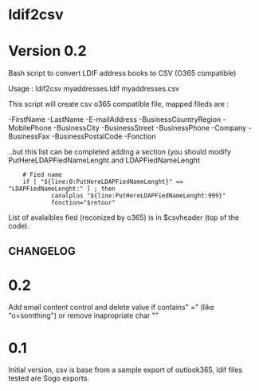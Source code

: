 # ldif2csv
# Version 0.2

Bash script to convert LDIF address books to CSV (O365 compatible)

Usage : ldif2csv myaddresses.ldif myaddresses.csv

This script will create csv o365 compatible file, mapped fileds are :

-FirstName
-LastName
-E-mailAddress
-BusinessCountryRegion
-MobilePhone
-BusinessCity
-BusinessStreet
-BusinessPhone
-Company
-BusinessFax
-BusinessPostalCode
-Fonction

..but this list can be completed adding a section (you should modify PutHereLDAPFiedNameLenght and LDAPFiedNameLenght

        # Fied name
        if [ "${line:0:PutHereLDAPFiedNameLenght}" == "LDAPFiedNameLenght:" ] ; then
                canalplus "${line:PutHereLDAPFiedNameLenght:999}"
                fonction="$retour"
                
List of avalaibles fied (reconized by o365) is in $csvheader (top of the code).

## CHANGELOG

# 0.2
Add email content control and delete value if contains" =" (like "o=somthing") or remove inapropriate char "\"

# 0.1 
Initial version, csv is base from a sample export of outlook365, ldif files tested are Sogo exports.

          

